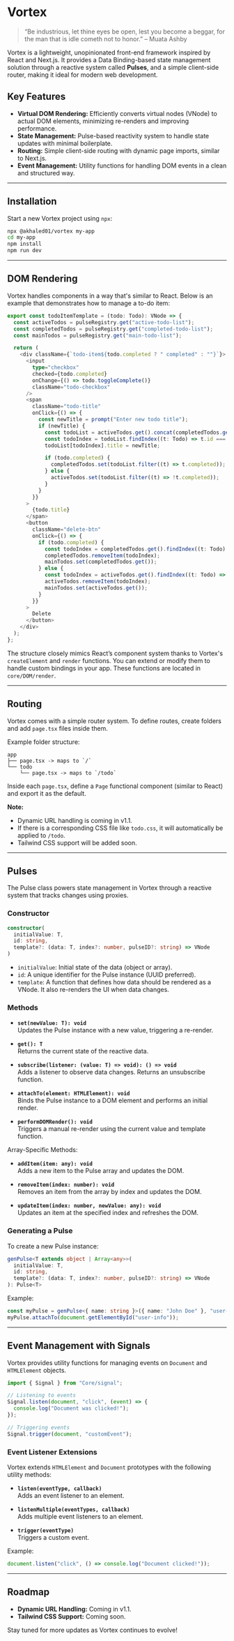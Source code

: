 # Vortex

> “Be industrious, let thine eyes be open, lest you become a beggar, for the man that is idle cometh not to honor.” – Muata Ashby

Vortex is a lightweight, unopinionated front-end framework inspired by React and Next.js. It provides a Data Binding-based state management solution through a reactive system called **Pulses**, and a simple client-side router, making it ideal for modern web development.

## Key Features

- **Virtual DOM Rendering:** Efficiently converts virtual nodes (VNode) to actual DOM elements, minimizing re-renders and improving performance.
- **State Management:** Pulse-based reactivity system to handle state updates with minimal boilerplate.
- **Routing:** Simple client-side routing with dynamic page imports, similar to Next.js.
- **Event Management:** Utility functions for handling DOM events in a clean and structured way.

---

## Installation

Start a new Vortex project using `npx`:

```bash
npx @akhaled01/vortex my-app
cd my-app
npm install
npm run dev
```

---

## DOM Rendering

Vortex handles components in a way that's similar to React. Below is an example that demonstrates how to manage a to-do item:

```typescript
export const todoItemTemplate = (todo: Todo): VNode => {
  const activeTodos = pulseRegistry.get("active-todo-list");
  const completedTodos = pulseRegistry.get("completed-todo-list");
  const mainTodos = pulseRegistry.get("main-todo-list");

  return (
    <div className={`todo-item${todo.completed ? " completed" : ""}`}>
      <input
        type="checkbox"
        checked={todo.completed}
        onChange={() => todo.toggleComplete()}
        className="todo-checkbox"
      />
      <span
        className="todo-title"
        onClick={() => {
          const newTitle = prompt("Enter new todo title");
          if (newTitle) {
            const todoList = activeTodos.get().concat(completedTodos.get());
            const todoIndex = todoList.findIndex((t: Todo) => t.id === todo.id);
            todoList[todoIndex].title = newTitle;

            if (todo.completed) {
              completedTodos.set(todoList.filter((t) => t.completed));
            } else {
              activeTodos.set(todoList.filter((t) => !t.completed));
            }
          }
        }}
      >
        {todo.title}
      </span>
      <button
        className="delete-btn"
        onClick={() => {
          if (todo.completed) {
            const todoIndex = completedTodos.get().findIndex((t: Todo) => t.id === todo.id);
            completedTodos.removeItem(todoIndex);
            mainTodos.set(completedTodos.get());
          } else {
            const todoIndex = activeTodos.get().findIndex((t: Todo) => t.id === todo.id);
            activeTodos.removeItem(todoIndex);
            mainTodos.set(activeTodos.get());
          }
        }}
      >
        Delete
      </button>
    </div>
  );
};
```

The structure closely mimics React’s component system thanks to Vortex's `createElement` and `render` functions. You can extend or modify them to handle custom bindings in your app. These functions are located in `core/DOM/render`.

---

## Routing

Vortex comes with a simple router system. To define routes, create folders and add `page.tsx` files inside them.

Example folder structure:

```
app
├── page.tsx -> maps to `/`
└── todo
    └── page.tsx -> maps to `/todo`
```

Inside each `page.tsx`, define a `Page` functional component (similar to React) and export it as the default.

**Note:** 
- Dynamic URL handling is coming in v1.1.
- If there is a corresponding CSS file like `todo.css`, it will automatically be applied to `/todo`.
- Tailwind CSS support will be added soon.

---

## Pulses

The Pulse class powers state management in Vortex through a reactive system that tracks changes using proxies.

### Constructor

```typescript
constructor(
  initialValue: T,
  id: string,
  template?: (data: T, index?: number, pulseID?: string) => VNode
)
```

- `initialValue`: Initial state of the data (object or array).
- `id`: A unique identifier for the Pulse instance (UUID preferred).
- `template`: A function that defines how data should be rendered as a VNode. It also re-renders the UI when data changes.

### Methods

- **`set(newValue: T): void`**  
  Updates the Pulse instance with a new value, triggering a re-render.
  
- **`get(): T`**  
  Returns the current state of the reactive data.
  
- **`subscribe(listener: (value: T) => void): () => void`**  
  Adds a listener to observe data changes. Returns an unsubscribe function.
  
- **`attachTo(element: HTMLElement): void`**  
  Binds the Pulse instance to a DOM element and performs an initial render.
  
- **`performDOMRender(): void`**  
  Triggers a manual re-render using the current value and template function.

Array-Specific Methods:

- **`addItem(item: any): void`**  
  Adds a new item to the Pulse array and updates the DOM.

- **`removeItem(index: number): void`**  
  Removes an item from the array by index and updates the DOM.

- **`updateItem(index: number, newValue: any): void`**  
  Updates an item at the specified index and refreshes the DOM.

### Generating a Pulse

To create a new Pulse instance:

```typescript
genPulse<T extends object | Array<any>>(
  initialValue: T,
  id: string,
  template?: (data: T, index?: number, pulseID?: string) => VNode
): Pulse<T>
```

Example:

```typescript
const myPulse = genPulse<{ name: string }>({ name: "John Doe" }, "user-pulse");
myPulse.attachTo(document.getElementById("user-info"));
```

---

## Event Management with Signals

Vortex provides utility functions for managing events on `Document` and `HTMLElement` objects.

```typescript
import { Signal } from "Core/signal";

// Listening to events
Signal.listen(document, "click", (event) => {
  console.log("Document was clicked!");
});

// Triggering events
Signal.trigger(document, "customEvent");
```

### Event Listener Extensions

Vortex extends `HTMLElement` and `Document` prototypes with the following utility methods:

- **`listen(eventType, callback)`**  
  Adds an event listener to an element.

- **`listenMultiple(eventTypes, callback)`**  
  Adds multiple event listeners to an element.

- **`trigger(eventType)`**  
  Triggers a custom event.

Example:

```typescript
document.listen("click", () => console.log("Document clicked!"));
```

---

## Roadmap

- **Dynamic URL Handling:** Coming in v1.1.
- **Tailwind CSS Support:** Coming soon.

Stay tuned for more updates as Vortex continues to evolve!
